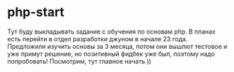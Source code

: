 # php-start
Тут буду выкладывать задание с обучения по основам php. В планах есть перейти в отдел разработки джуном в начале 23 года. Предложили изучить основы за 3 месяца, 
потом они вышлют тестовое и уже примут решение, но позитивный фидбек уже был, поэтому надо попробовать! Посмотрим, тут главное начать ))
